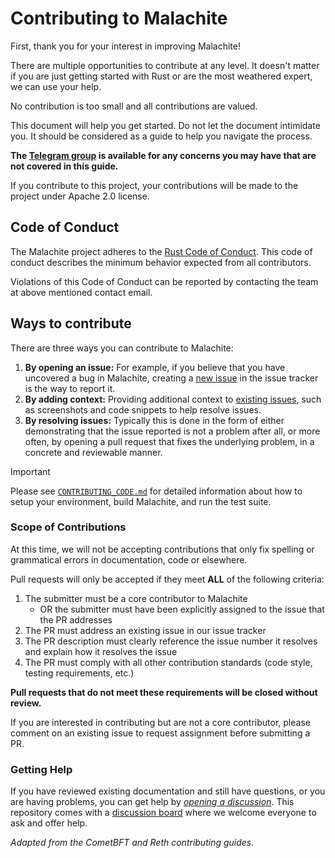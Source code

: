 # Contributing to Malachite

First, thank you for your interest in improving Malachite!

There are multiple opportunities to contribute at any level. It doesn't matter if you are just getting started with Rust or are the most weathered expert, we can use your help.

No contribution is too small and all contributions are valued.

This document will help you get started. Do not let the document intimidate you. It should be considered as a guide to help you navigate the process.

**The [Telegram group][tg] is available for any concerns you may have that are not covered in this guide.**

If you contribute to this project, your contributions will be made to the project under Apache 2.0 license.

## Code of Conduct

The Malachite project adheres to the [Rust Code of Conduct][rust-coc]. This code of conduct describes the minimum behavior expected from all contributors.

Violations of this Code of Conduct can be reported by contacting the team at above mentioned contact email.

## Ways to contribute

There are three ways you can contribute to Malachite:

1. **By opening an issue:** For example, if you believe that you have uncovered a bug
   in Malachite, creating a [new issue][new-issue] in the issue tracker is the way to report it.
2. **By adding context:** Providing additional context to [existing issues][existing-issues],
   such as screenshots and code snippets to help resolve issues.
3. **By resolving issues:** Typically this is done in the form of either
   demonstrating that the issue reported is not a problem after all, or more often,
   by opening a pull request that fixes the underlying problem, in a concrete and
   reviewable manner.

> [!IMPORTANT]
> Please see [`CONTRIBUTING_CODE.md`](./CONTRIBUTING_CODE.md) for detailed information about how to setup your environment, build Malachite, and run the test suite.

### Scope of Contributions

At this time, we will not be accepting contributions that only fix spelling or grammatical errors in documentation, code or elsewhere.

Pull requests will only be accepted if they meet **ALL** of the following criteria:

1. The submitter must be a core contributor to Malachite
    * OR the submitter must have been explicitly assigned to the issue that the PR addresses
2. The PR must address an existing issue in our issue tracker
3. The PR description must clearly reference the issue number it resolves and explain how it resolves the issue
4. The PR must comply with all other contribution standards (code style, testing requirements, etc.)

**Pull requests that do not meet these requirements will be closed without review.**

If you are interested in contributing but are not a core contributor, please comment on an existing issue to request assignment before submitting a PR.

### Getting Help

If you have reviewed existing documentation and still have questions, or you
are having problems, you can get help by [*opening a discussion*][open-discussion].
This repository comes with a [discussion board][discussions-board] where we
welcome everyone to ask and offer help.


_Adapted from the CometBFT and Reth contributing guides._

[rust-coc]: https://rust-lang.org/policies/code-of-conduct/
[tg]: https://t.me/MalachiteEngine
[new-issue]: https://github.com/circlefin/malachite/issues/new
[existing-issues]: https://github.com/circlefin/malachite/issues
[open-discussion]: https://github.com/circlefin/malachite/discussions/new/choose
[discussions-board]: https://github.com/circlefin/malachite/discussions
